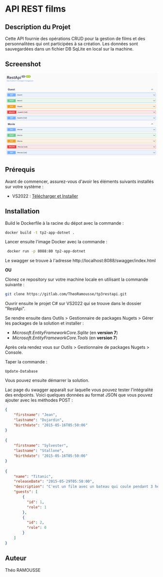 # API REST films

## Description du Projet

Cette API fournie des opérations CRUD pour la gestion de films et des personnalitées qui ont participées à sa création.
Les données sont sauvegardées dans un fichier DB SqLite en local sur la machine.

## Screenshot

![Swagger de l'API](./images/swagger.png)

## Prérequis

Avant de commencer, assurez-vous d'avoir les éléments suivants installés sur votre système :

- VS2022 : [Télécharger et Installer](https://visualstudio.microsoft.com/fr/downloads/)

## Installation

Build le Dockerfile à la racine du dépot avec la commande :

```bash
docker build -t tp2-app-dotnet .
```

Lancer ensuite l'image Docker avec la commande :

```bash
 docker run -p 8088:80 tp2-app-dotnet
```

Le swagger se trouve à l'adresse http://localhost:8088/swagger/index.html

**OU**

Clonez ce repository sur votre machine locale en utilisant la commande suivante :

```bash
git clone https://gitlab.com/TheoRamousse/tp3restapi.git
```

Ouvrir ensuite le projet C# sur VS2022 qui se trouve dans le dossier "RestApi".

Se rendre ensuite dans Outils > Gestionnaire de packages Nugets > Gérer les packages de la solution et installer :

- _Microsoft.EntityFrameworkCore.Sqlite_ (en **version 7**)
- _Microsoft.EntityFrameworkCore.Tools_ (en **version 7**)

Après cela rendez vous sur Outils > Gestionnaire de packages Nugets > Console.

Taper la commande :

```
Update-Database
```

Vous pouvez ensuite démarrer la solution.

Lac page du swagger apparaît sur laquelle vous pouvez tester l'intégralité des endpoints. Voici quelques données au format JSON que vous pouvez ajouter avec les méthodes POST :

```json
{
    "firstname": "Jean",
    "lastname": "Dujardin",
    "birthdate": "2015-05-16T05:50:06"
}

{
    "firstname": "Sylvester",
    "lastname": "Stallone",
    "birthdate": "2015-05-16T05:50:06"
}

{
    "name": "Titanic",
    "releaseDate": "2015-05-29T05:50:00",
    "description": "C'est un film avec un bateau qui coule pendant 3 heures",
    "guests": [
        {
          "id": 1,
          "role": 1
        },
        {
          "id": 2,
          "role": 0
        }
    ]
}
```

## Auteur

Théo RAMOUSSE
